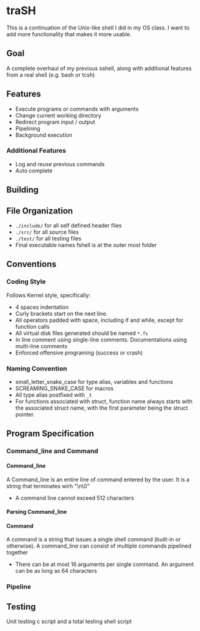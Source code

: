 # traSH
This is a continuation of the Unix-like shell I did in my OS class. I want to add more functionality that makes it more usable.

## Goal

A complete overhaul of my previous sshell, along with additional features from a real shell (e.g. bash or tcsh)

## Features

* Execute programs or commands with arguments
* Change current working directory
* Redirect program input / output
* Pipelining
* Background execution

### Additional Features
* Log and reuse previous commands
* Auto complete

## Building

## File Organization
* `./include/` for all self defined header files
* `./src/` for all source files
* `./test/` for all testing files
* Final executable names fshell is at the outer most folder

## Conventions

### Coding Style
Follows Kernel style, specifically:
* 4 spaces indentation
* Curly brackets start on the next line.
* All operators padded with space, including if and while, except
for function calls
* All virtual disk files generated should be named `*.fs`
* In line comment using single-line comments. Documentations using multi-line comments
* Enforced offensive programing (success or crash)

### Naming Convention
* small_letter_snake_case for type alias, variables and functions
* SCREAMING_SNAKE_CASE for macros
* All type alias postfixed with `_t`
* For functions associated with struct, function name always 
starts with the associated struct name, with the first parameter
being the struct pointer.

## Program Specification

### Command_line and Command

#### Command_line
A Command_line is an entire line of command entered by the user. It is a string that terminates wirh "\n\0"
* A command line cannot exceed 512 characters

#### Parsing Command_line

#### Command
A command is a string that issues a single shell command (built-in or otherwise). A command_line can consist of multiple commands pipelined together
* There can be at most 16 arguments per single command. An argument can be as long as 64 characters

### Pipeline

## Testing
Unit testing c script and a total testing shell script
